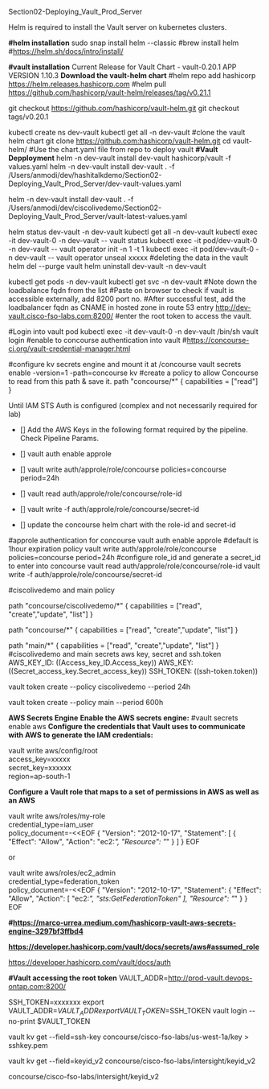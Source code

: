 Section02-Deploying_Vault_Prod_Server

Helm is required to install the Vault server on kubernetes clusters.

**#helm installation**
sudo snap install helm --classic
#brew install helm
#https://helm.sh/docs/intro/install/

**#vault installation**
Current Release for Vault
Chart -  vault-0.20.1    APP VERSION 1.10.3
**Download the vault-helm chart**
#helm repo add hashicorp https://helm.releases.hashicorp.com
#helm pull https://github.com/hashicorp/vault-helm/releases/tag/v0.21.1

git checkout https://github.com/hashicorp/vault-helm.git
git checkout tags/v0.20.1

kubectl create ns dev-vault
kubectl  get all -n dev-vault
#clone the vault helm chart
git clone https://github.com:hashicorp/vault-helm.git
cd vault-helm/
#Use the chart.yaml file from repo to deploy vault
**#Vault Depployment**
helm -n dev-vault install dev-vault hashicorp/vault -f values.yaml
helm -n dev-vault install dev-vault . -f /Users/anmodi/dev/hashitalkdemo/Section02-Deploying_Vault_Prod_Server/dev-vault-values.yaml

helm -n dev-vault install dev-vault . -f /Users/anmodi/dev/ciscolivedemo/Section02-Deploying_Vault_Prod_Server/vault-latest-values.yaml

helm status dev-vault -n dev-vault
kubectl  get all -n dev-vault
kubectl exec -it dev-vault-0 -n dev-vault -- vault status
kubectl exec -it pod/dev-vault-0 -n dev-vault -- vault operator init -n 1 -t 1
kubectl exec -it pod/dev-vault-0 -n dev-vault -- vault operator unseal xxxxx
#deleting the data in the vault
helm del --purge vault
helm uninstall dev-vault -n dev-vault

kubectl  get pods -n dev-vault
kubectl  get svc -n dev-vault
#Note down the loadbalance fqdn from the list
#Paste on browser to check if vault is accessible externally, add 8200 port no.
#After successful test, add the loadbalancer fqdn as CNAME in hosted zone in route 53 entry
http://dev-vault.cisco-fso-labs.com:8200/
#enter the root token to access the vault.

#Login into vault pod
kubectl exec -it dev-vault-0 -n dev-vault /bin/sh
vault login
#enable to concourse authentication into vault
#https://concourse-ci.org/vault-credential-manager.html

#configure kv secrets engine and mount it at /concourse
vault secrets enable -version=1 -path=concourse kv
#create a policy to allow Concourse to read from this path & save it.
path "concourse/*" {
capabilities = ["read"]
}

Until IAM STS Auth is configured (complex and not necessarily required for lab)

- [] Add the AWS Keys in the following format required by the pipeline. Check Pipeline Params.

- [] vault auth enable approle
- [] vault write auth/approle/role/concourse policies=concourse period=24h
- [] vault read auth/approle/role/concourse/role-id
- [] vault write -f auth/approle/role/concourse/secret-id
- [] update the concourse helm chart with the role-id and secret-id

#approle authentication for concourse
vault auth enable approle
#default is 1hour expiration policy
vault write auth/approle/role/concourse policies=concourse period=24h
#configure role_id and generate a secret_id to enter into concourse
vault read auth/approle/role/concourse/role-id
vault write -f auth/approle/role/concourse/secret-id

#ciscolivedemo and main policy

path "concourse/ciscolivedemo/*" {
  capabilities = ["read", "create","update", "list"]
}

path "concourse/*" {
  capabilities = ["read", "create","update", "list"]
}

path "main/*" {
capabilities = ["read", "create","update", "list"]
}
#ciscolivedemo and main secrets
aws key, secret and ssh.token
AWS_KEY_ID: ((Access_key_ID.Access_key))
AWS_KEY: ((Secret_access_key.Secret_access_key))
SSH_TOKEN: ((ssh-token.token))


vault token create --policy ciscolivedemo --period 24h

vault token create --policy main --period 600h

**AWS Secrets Engine**
**Enable the AWS secrets engine:**
#vault secrets enable aws
**Configure the credentials that Vault uses to communicate with AWS to generate the IAM credentials:**

vault write aws/config/root \
access_key=xxxxx \
secret_key=xxxxxx \
region=ap-south-1

**Configure a Vault role that maps to a set of permissions in AWS as well as an AWS**

vault write aws/roles/my-role \
credential_type=iam_user \
policy_document=-<<EOF
{
"Version": "2012-10-17",
"Statement": [
{
"Effect": "Allow",
"Action": "ec2:*",
"Resource": "*"
}
]
}
EOF

or

vault write aws/roles/ec2_admin \
credential_type=federation_token \
policy_document=-<<EOF
{
"Version": "2012-10-17",
"Statement": {
"Effect": "Allow",
"Action": [
"ec2:*",
"sts:GetFederationToken"
],
"Resource": "*"
}
}
EOF

**#https://marco-urrea.medium.com/hashicorp-vault-aws-secrets-engine-3297bf3ffbd4**

**https://developer.hashicorp.com/vault/docs/secrets/aws#assumed_role**

https://developer.hashicorp.com/vault/docs/auth

**#Vault accessing the root token**
VAULT_ADDR=http://prod-vault.devops-ontap.com:8200/

SSH_TOKEN=xxxxxxx
export VAULT_ADDR=$VAULT_ADDR
export VAULT_TOKEN=$SSH_TOKEN
vault login --no-print $VAULT_TOKEN

vault kv get --field=ssh-key concourse/cisco-fso-labs/us-west-1a/key > sshkey.pem

vault kv get --field=keyid_v2 concourse/cisco-fso-labs/intersight/keyid_v2

concourse/cisco-fso-labs/intersight/keyid_v2